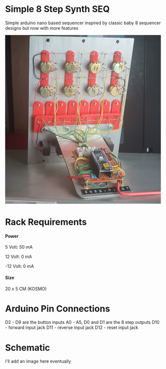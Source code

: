 # Simple 8 Step Synth SEQ

Simple arduino nano based sequencer inspired by classic baby 8 sequencer designs but now with more features

![Front](\Images\Back.png?raw=true "Front")

# Rack Requirements

#### Power

5 Volt: 50 mA

12 Volt: 0 mA

-12 Volt: 0 mA

#### Size

20 x 5 CM (KOSMO)

# Arduino Pin Connections

D2 - D9 are the button inputs
A0 - A5, D0 and D1 are the 8 step outputs
D10 - forward input jack
D11 - reverse input jack
D12 - reset input jack

# Schematic

I'll add an image here eventually

